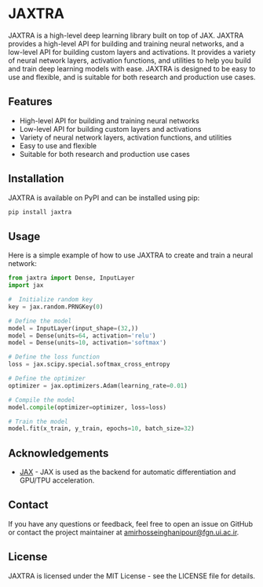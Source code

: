 # JAXTRA
JAXTRA is a high-level deep learning library built on top of JAX. JAXTRA provides a high-level API for building and training neural networks, and a low-level API for building custom layers and activations. It provides a variety of neural network layers, activation functions, and utilities to help you build and train deep learning models with ease. JAXTRA is designed to be easy to use and flexible, and is suitable for both research and production use cases. 

## Features 
- High-level API for building and training neural networks
- Low-level API for building custom layers and activations
- Variety of neural network layers, activation functions, and utilities
- Easy to use and flexible
- Suitable for both research and production use cases

## Installation
JAXTRA is available on PyPI and can be installed using pip:
```bash
pip install jaxtra
```

## Usage
Here is a simple example of how to use JAXTRA to create and train a neural network:

```python
from jaxtra import Dense, InputLayer
import jax

#  Initialize random key
key = jax.random.PRNGKey(0)

# Define the model
model = InputLayer(input_shape=(32,))
model = Dense(units=64, activation='relu')
model = Dense(units=10, activation='softmax')

# Define the loss function
loss = jax.scipy.special.softmax_cross_entropy

# Define the optimizer
optimizer = jax.optimizers.Adam(learning_rate=0.01)

# Compile the model
model.compile(optimizer=optimizer, loss=loss)

# Train the model
model.fit(x_train, y_train, epochs=10, batch_size=32)
```

## Acknowledgements

- [JAX](https://github.com/google/jax) - JAX is used as the backend for automatic differentiation and GPU/TPU acceleration.

## Contact

If you have any questions or feedback, feel free to open an issue on GitHub or contact the project maintainer at [amirhosseinghanipour@fgn.ui.ac.ir](mailto:amirhosseinghanipour@fgn.ui.ac.ir).

## License
JAXTRA is licensed under the MIT License - see the LICENSE file for details.